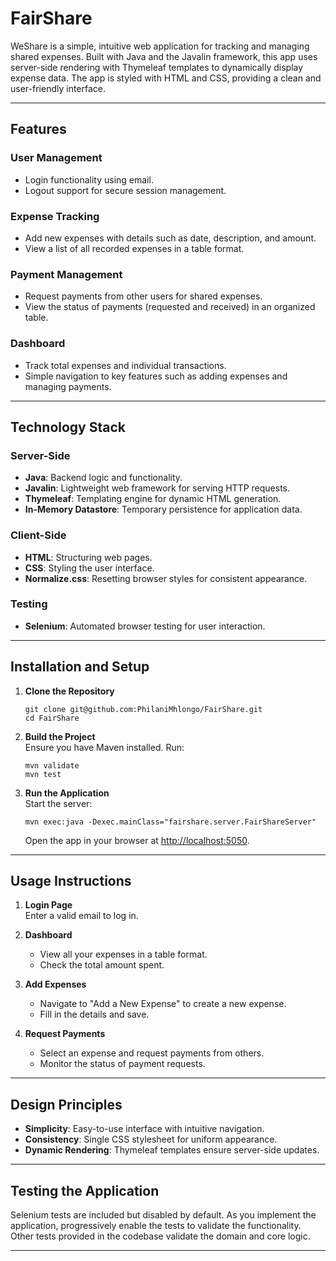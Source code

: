 
# FairShare

WeShare is a simple, intuitive web application for tracking and managing shared expenses. Built with Java and the Javalin framework, this app uses server-side rendering with Thymeleaf templates to dynamically display expense data. The app is styled with HTML and CSS, providing a clean and user-friendly interface.

---

## Features

### User Management
- Login functionality using email.
- Logout support for secure session management.

### Expense Tracking
- Add new expenses with details such as date, description, and amount.
- View a list of all recorded expenses in a table format.

### Payment Management
- Request payments from other users for shared expenses.
- View the status of payments (requested and received) in an organized table.

### Dashboard
- Track total expenses and individual transactions.
- Simple navigation to key features such as adding expenses and managing payments.

---

## Technology Stack

### Server-Side
- **Java**: Backend logic and functionality.
- **Javalin**: Lightweight web framework for serving HTTP requests.
- **Thymeleaf**: Templating engine for dynamic HTML generation.
- **In-Memory Datastore**: Temporary persistence for application data.

### Client-Side
- **HTML**: Structuring web pages.
- **CSS**: Styling the user interface.
- **Normalize.css**: Resetting browser styles for consistent appearance.

### Testing
- **Selenium**: Automated browser testing for user interaction.

---

## Installation and Setup

1. **Clone the Repository**  
   ```
   git clone git@github.com:PhilaniMhlongo/FairShare.git
   cd FairShare
   ```

2. **Build the Project**  
   Ensure you have Maven installed. Run:
   ```
   mvn validate
   mvn test
   ```

3. **Run the Application**  
   Start the server:
   ```
   mvn exec:java -Dexec.mainClass="fairshare.server.FairShareServer"
   ```
   Open the app in your browser at [http://localhost:5050](http://localhost:5050).

---


## Usage Instructions

1. **Login Page**  
   Enter a valid email to log in.

2. **Dashboard**  
   - View all your expenses in a table format.
   - Check the total amount spent.

3. **Add Expenses**  
   - Navigate to "Add a New Expense" to create a new expense.
   - Fill in the details and save.

4. **Request Payments**  
   - Select an expense and request payments from others.
   - Monitor the status of payment requests.

---

## Design Principles

- **Simplicity**: Easy-to-use interface with intuitive navigation.
- **Consistency**: Single CSS stylesheet for uniform appearance.
- **Dynamic Rendering**: Thymeleaf templates ensure server-side updates.

---

## Testing the Application

Selenium tests are included but disabled by default. As you implement the application, progressively enable the tests to validate the functionality. Other tests provided in the codebase validate the domain and core logic.

---


